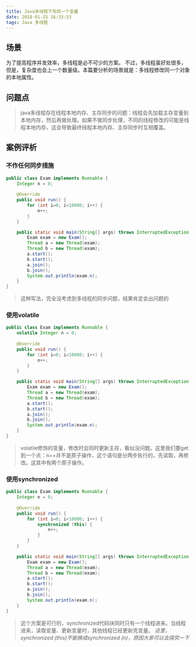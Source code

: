 ```yaml
---
title: Java多线程下写同一个变量
date: 2018-01-25 16:33:53
tags: Java 多线程
---
```

## 场景
为了提高程序并发效率，多线程是必不可少的方案。
不过，多线程虽好处很多，但是，复杂度也会上一个数量级。本篇要分析的场景就是：多线程修改同一个对象的本地属性。
## 问题点
> java多线程存在线程本地内存、主存同步的问题：线程会先加载主存变量到本地内存，然后再做处理。如果不做同步处理，不同的线程修改的可能是线程本地内存，这会导致最终线程本地内存、主存同步时互相覆盖。

## 案例评析
### 不作任何同步措施
``` java
public class Exam implements Runnable {
    Integer n = 0;
	
    @Override
    public void run() {
        for (int i=0; i<10000; i++) {
			n++;
        }
    }

    public static void main(String[] args) throws InterruptedException {
        Exam exam = new Exam();
        Thread a = new Thread(exam);
        Thread b = new Thread(exam);
        a.start();
        b.start();
        a.join();
        b.join();
        System.out.println(exam.n);
    }
}
```
> 这种写法，完全没考虑到多线程的同步问题，结果肯定会出问题的

### 使用volatile
``` java
public class Exam implements Runnable {
    volatile Integer n = 0;
	
    @Override
    public void run() {
        for (int i=0; i<10000; i++) {
			n++;
        }
    }

    public static void main(String[] args) throws InterruptedException {
        Exam exam = new Exam();
        Thread a = new Thread(exam);
        Thread b = new Thread(exam);
        a.start();
        b.start();
        a.join();
        b.join();
        System.out.println(exam.n);
    }
}
```
> volatile修饰的变量，修改时会同时更新主存，看似没问题。这里我们要get到一个点：n++并不是原子操作，这个语句是分两步执行的，先读取，再修改。这其中有两个原子操作。

### 使用synchronized
``` java
public class Exam implements Runnable {
    Integer n = 0;
	
    @Override
    public void run() {
        for (int i=0; i<10000; i++) {
            synchronized (this) {
                n++;
            }
        }
    }

    public static void main(String[] args) throws InterruptedException {
        Exam exam = new Exam();
        Thread a = new Thread(exam);
        Thread b = new Thread(exam);
        a.start();
        b.start();
        a.join();
        b.join();
        System.out.println(exam.n);
    }
}
```
> 这个方案是可行的，synchronized代码块同时只有一个线程进来。当线程进来，读取变量、更新变量时，其他线程已经更新完变量。
*这里，synchronized (this)不能换成synchronized (n)，原因大家可以去探究一下*
